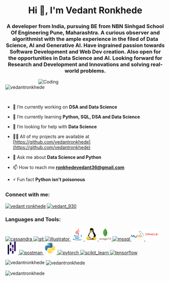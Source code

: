 <h1 align="center">Hi 👋, I'm Vedant Ronkhede</h1>
<h3 align="center">A developer from India, pursuing BE from NBN Sinhgad School Of Engineering Pune, Maharashtra. A curious observer and algorithmist with the ample experience in the filed of Data Science, AI and Generative AI. Have ingrained passion towards Software Development and Web Dev creation. Also open for the opportunities in Data Science and AI. Looking forward for Research and Development and Innovations and solving real-world problems.</h3>

<img align="right" alt="Coding" width="400" src="https://www.google.com/imgres?imgurl=https%3A%2F%2Ft3.ftcdn.net%2Fjpg%2F06%2F01%2F17%2F18%2F360_F_601171862_l7yZ0wujj8o2SowiKTUsfLEEx8KunYNd.jpg&tbnid=s6wSpS44H7ORgM&vet=12ahUKEwiu__2vnumEAxWCnGMGHcHJDnkQMygPegQIARB5..i&imgrefurl=https%3A%2F%2Fstock.adobe.com%2Fsearch%2Fimages%3Fk%3Ddeveloper%2Bcartoon&docid=LfiF16KcHDAXgM&w=540&h=360&q=animated%20images%20coder&ved=2ahUKEwiu__2vnumEAxWCnGMGHcHJDnkQMygPegQIARB5">

<p align="left"> <img src="https://komarev.com/ghpvc/?username=vedantronkhede&label=Profile%20views&color=0e75b6&style=flat" alt="vedantronkhede" /> </p>

<p align="left"> <a href="https://twitter.com/" target="blank"><img src="https://img.shields.io/twitter/follow/?logo=twitter&style=for-the-badge" alt="" /></a> </p>

- 🔭 I’m currently working on **DSA and Data Science**

- 🌱 I’m currently learning **Python, SQL, DSA and Data Science**

- 🤝 I’m looking for help with **Data Science**

- 👨‍💻 All of my projects are available at [https://github.com/vedantronkhede](https://github.com/vedantronkhede)

- 💬 Ask me about **Data Science and Python**

- 📫 How to reach me **ronkhedevedant36@gmail.com**

- ⚡ Fun fact **Python isn't poisonous**

<h3 align="left">Connect with me:</h3>
<p align="left">
<a href="https://linkedin.com/in/vedant ronkhede" target="blank"><img align="center" src="https://raw.githubusercontent.com/rahuldkjain/github-profile-readme-generator/master/src/images/icons/Social/linked-in-alt.svg" alt="vedant ronkhede" height="30" width="40" /></a>
<a href="https://instagram.com/vedant_930" target="blank"><img align="center" src="https://raw.githubusercontent.com/rahuldkjain/github-profile-readme-generator/master/src/images/icons/Social/instagram.svg" alt="vedant_930" height="30" width="40" /></a>
</p>

<h3 align="left">Languages and Tools:</h3>
<p align="left"> <a href="https://cassandra.apache.org/" target="_blank" rel="noreferrer"> <img src="https://www.vectorlogo.zone/logos/apache_cassandra/apache_cassandra-icon.svg" alt="cassandra" width="40" height="40"/> </a> <a href="https://git-scm.com/" target="_blank" rel="noreferrer"> <img src="https://www.vectorlogo.zone/logos/git-scm/git-scm-icon.svg" alt="git" width="40" height="40"/> </a> <a href="https://www.adobe.com/in/products/illustrator.html" target="_blank" rel="noreferrer"> <img src="https://www.vectorlogo.zone/logos/adobe_illustrator/adobe_illustrator-icon.svg" alt="illustrator" width="40" height="40"/> </a> <a href="https://www.java.com" target="_blank" rel="noreferrer"> <img src="https://raw.githubusercontent.com/devicons/devicon/master/icons/java/java-original.svg" alt="java" width="40" height="40"/> </a> <a href="https://www.linux.org/" target="_blank" rel="noreferrer"> <img src="https://raw.githubusercontent.com/devicons/devicon/master/icons/linux/linux-original.svg" alt="linux" width="40" height="40"/> </a> <a href="https://www.mongodb.com/" target="_blank" rel="noreferrer"> <img src="https://raw.githubusercontent.com/devicons/devicon/master/icons/mongodb/mongodb-original-wordmark.svg" alt="mongodb" width="40" height="40"/> </a> <a href="https://www.microsoft.com/en-us/sql-server" target="_blank" rel="noreferrer"> <img src="https://www.svgrepo.com/show/303229/microsoft-sql-server-logo.svg" alt="mssql" width="40" height="40"/> </a> <a href="https://www.mysql.com/" target="_blank" rel="noreferrer"> <img src="https://raw.githubusercontent.com/devicons/devicon/master/icons/mysql/mysql-original-wordmark.svg" alt="mysql" width="40" height="40"/> </a> <a href="https://www.oracle.com/" target="_blank" rel="noreferrer"> <img src="https://raw.githubusercontent.com/devicons/devicon/master/icons/oracle/oracle-original.svg" alt="oracle" width="40" height="40"/> </a> <a href="https://pandas.pydata.org/" target="_blank" rel="noreferrer"> <img src="https://raw.githubusercontent.com/devicons/devicon/2ae2a900d2f041da66e950e4d48052658d850630/icons/pandas/pandas-original.svg" alt="pandas" width="40" height="40"/> </a> <a href="https://postman.com" target="_blank" rel="noreferrer"> <img src="https://www.vectorlogo.zone/logos/getpostman/getpostman-icon.svg" alt="postman" width="40" height="40"/> </a> <a href="https://www.python.org" target="_blank" rel="noreferrer"> <img src="https://raw.githubusercontent.com/devicons/devicon/master/icons/python/python-original.svg" alt="python" width="40" height="40"/> </a> <a href="https://pytorch.org/" target="_blank" rel="noreferrer"> <img src="https://www.vectorlogo.zone/logos/pytorch/pytorch-icon.svg" alt="pytorch" width="40" height="40"/> </a> <a href="https://scikit-learn.org/" target="_blank" rel="noreferrer"> <img src="https://upload.wikimedia.org/wikipedia/commons/0/05/Scikit_learn_logo_small.svg" alt="scikit_learn" width="40" height="40"/> </a> <a href="https://www.tensorflow.org" target="_blank" rel="noreferrer"> <img src="https://www.vectorlogo.zone/logos/tensorflow/tensorflow-icon.svg" alt="tensorflow" width="40" height="40"/> </a> </p>

<p><img align="left" src="https://github-readme-stats.vercel.app/api/top-langs?username=vedantronkhede&show_icons=true&locale=en&layout=compact" alt="vedantronkhede" /></p>

<p>&nbsp;<img align="center" src="https://github-readme-stats.vercel.app/api?username=vedantronkhede&show_icons=true&locale=en" alt="vedantronkhede" /></p>

<p><img align="center" src="https://github-readme-streak-stats.herokuapp.com/?user=vedantronkhede&" alt="vedantronkhede" /></p>
